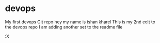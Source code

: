 # devops
My first devops Git repo
hey my name is ishan kharel
This is my 2nd edit to the devops repo
I am adding another set to the readme file

:X


